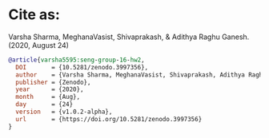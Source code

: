 # Cite as:

Varsha Sharma, MeghanaVasist, Shivaprakash, & Adithya Raghu Ganesh. (2020, August 24)

```bibtex
@article{varsha5595:seng-group-16-hw2,
  DOI       = {10.5281/zenodo.3997356}, 
  author    = {Varsha Sharma, MeghanaVasist, Shivaprakash, Adithya Raghu Ganesh}, 
  publisher = {Zenodo}, 
  year      = {2020}, 
  month     = {Aug},
  day       = {24}
  version   = {v1.0.2-alpha},
  url       = {https://doi.org/10.5281/zenodo.3997356}
}
```
